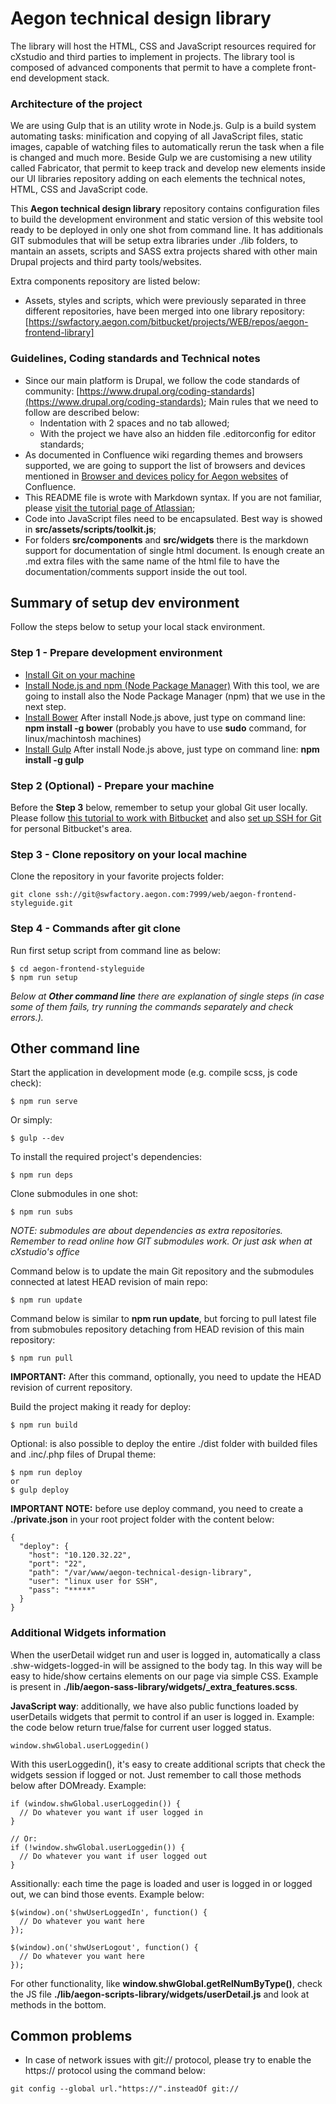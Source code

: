 # Aegon technical design library

The library will host the HTML, CSS and JavaScript resources required for cXstudio and third parties to implement in projects.
The library tool is composed of advanced components that permit to have a complete front-end development stack.


### Architecture of the project

We are using Gulp that is an utility wrote in Node.js. Gulp is a build system automating tasks: minification and copying of all JavaScript files, static images, capable of watching files to automatically rerun the task when a file is changed and much more.
Beside Gulp we are customising a new utility called Fabricator, that permit to keep track and develop new elements inside our UI libraries repository adding on each elements the technical notes, HTML, CSS and JavaScript code.

This **Aegon technical design library** repository contains configuration files to build the development environment and static version of this website tool ready to be deployed in only one shot from command line.
It has additionals GIT submodules that will be setup extra libraries under ./lib folders, to mantain an assets, scripts and SASS extra projects shared with other main Drupal projects and third party tools/websites.

Extra components repository are listed below:

* Assets, styles and scripts, which were previously separated in three different repositories, have been merged into one library repository: [https://swfactory.aegon.com/bitbucket/projects/WEB/repos/aegon-frontend-library]


### Guidelines, Coding standards and Technical notes

* Since our main platform is Drupal, we follow the code standards of community: [https://www.drupal.org/coding-standards](https://www.drupal.org/coding-standards);
  Main rules that we need to follow are described below:
	* Indentation with 2 spaces and no tab allowed;
    * With the project we have also an hidden file .editorconfig for editor standards;
* As documented in Confluence wiki regarding themes and browsers supported, we are going to support the list of browsers and devices mentioned in [Browser and devices policy for Aegon websites](http://swfactory.intra.aegon.nl:8090/display/WebDevelopment/Browser+and+devices+policy+for+Aegon+websites) of Confluence.
* This README file is wrote with Markdown syntax. If you are not familiar, please [visit the tutorial page of Atlassian](https://bitbucket.org/tutorials/markdowndemo);
* Code into JavaScript files need to be encapsulated. Best way is showed in **src/assets/scripts/toolkit.js**;
* For folders **src/components** and **src/widgets** there is the markdown support for documentation of single html document. Is enough create an .md extra files with the same name of the html file to have the documentation/comments support inside the out tool.


## Summary of setup dev environment

Follow the steps below to setup your local stack environment.


### Step 1 - Prepare development environment

* [Install Git on your machine](https://confluence.atlassian.com/display/BITBUCKET/Set+up+Git)
* [Install Node.js and npm (Node Package Manager)](http://nodejs.org/download/) With this tool, we are going to install also the Node Package Manager (npm) that we use in the next step.
* [Install Bower](http://bower.io/) After install Node.js above, just type on command line: **npm install -g bower** (probably you have to use **sudo** command, for linux/machintosh machines)
* [Install Gulp](https://github.com/gulpjs/gulp/blob/master/docs/getting-started.md) After install Node.js above, just type on command line: **npm install -g gulp**


### Step 2 (Optional) - Prepare your machine

Before the **Step 3** below, remember to setup your global Git user locally. Please follow [this tutorial to work with Bitbucket](https://www.atlassian.com/git/tutorials/setting-up-a-repository/git-config) and also [set up SSH for Git](https://confluence.atlassian.com/display/BITBUCKET/Set+up+SSH+for+Git) for personal Bitbucket's area.


### Step 3 - Clone repository on your local machine

Clone the repository in your favorite projects folder:

```
git clone ssh://git@swfactory.aegon.com:7999/web/aegon-frontend-styleguide.git
```


### Step 4 - Commands after git clone

Run first setup script from command line as below:

```
$ cd aegon-frontend-styleguide
$ npm run setup
```

*Below at **Other command line** there are explanation of single steps (in case some of them fails, try running the commands separately and check errors.).*


## Other command line


Start the application in development mode (e.g. compile scss, js code check):

```
$ npm run serve
```

Or simply:
```
$ gulp --dev
```

To install the required project's dependencies:

```
$ npm run deps
```

Clone submodules in one shot:

```
$ npm run subs
```

*NOTE: submodules are about dependencies as extra repositories. Remember to read online how  GIT submodules work. Or just ask when at cXstudio's office*

Command below is to update the main Git repository and the submodules connected at latest HEAD revision of main repo:

```
$ npm run update
```

Command below is similar to **npm run update**, but forcing to pull latest file from submobules repository detaching from HEAD revision of this main repository:

```
$ npm run pull
```

**IMPORTANT:** After this command, optionally, you need to update the HEAD revision of current repository.

Build the project making it ready for deploy:

```
$ npm run build
```

Optional: is also possible to deploy the entire ./dist folder with builded files and .inc/.php files of Drupal theme:

```
$ npm run deploy
or
$ gulp deploy
```

**IMPORTANT NOTE:** before use deploy command, you need to create a **./private.json** in your root project folder with the content below:

```
{
  "deploy": {
    "host": "10.120.32.22",
    "port": "22",
    "path": "/var/www/aegon-technical-design-library",
    "user": "linux user for SSH",
    "pass": "*****"
  } 
}
```


### Additional Widgets information

When the userDetail widget run and user is logged in, automatically a class .shw-widgets-logged-in will be assigned to the body tag.
In this way will be easy to hide/show certains elements on our page via simple CSS.
Example is present in **./lib/aegon-sass-library/widgets/_extra_features.scss**.

**JavaScript way**: additionally, we have also public functions loaded by userDetails widgets that permit to control if an user is logged in.
Example: the code below return true/false for current user logged status.
```
window.shwGlobal.userLoggedin()
```

With this userLoggedin(), it's easy to create additional scripts that check the widgets session if logged or not. Just remember to call those methods below after DOMready.
Example:

```
if (window.shwGlobal.userLoggedin()) {
  // Do whatever you want if user logged in
}

// Or:
if (!window.shwGlobal.userLoggedin()) {
  // Do whatever you want if user logged out
}
```

Assitionally: each time the page is loaded and user is logged in or logged out, we can bind those events.
Example below:

```
$(window).on('shwUserLoggedIn', function() {
  // Do whatever you want here
});

$(window).on('shwUserLogout', function() {
  // Do whatever you want here
});
```

For other functionality, like **window.shwGlobal.getRelNumByType()**, check the JS file **./lib/aegon-scripts-library/widgets/userDetail.js** and look at methods in the bottom.

## Common problems

* In case of network issues with git:// protocol, please try to enable the https:// protocol using the command below:

```
git config --global url."https://".insteadOf git://
```
